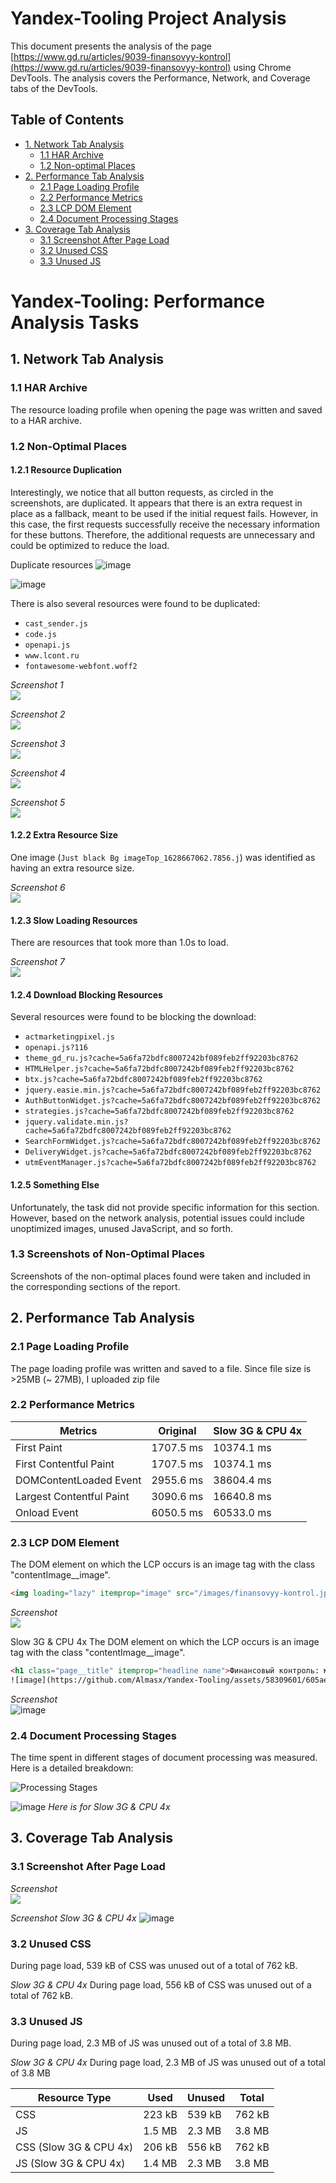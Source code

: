 # Yandex-Tooling Project Analysis

This document presents the analysis of the page [https://www.gd.ru/articles/9039-finansovyy-kontrol](https://www.gd.ru/articles/9039-finansovyy-kontrol) using Chrome DevTools. The analysis covers the Performance, Network, and Coverage tabs of the DevTools.

## Table of Contents

- [1. Network Tab Analysis](#1-network-tab-analysis)
  - [1.1 HAR Archive](#11-har-archive)
  - [1.2 Non-optimal Places](#12-non-optimal-places)
- [2. Performance Tab Analysis](#2-performance-tab-analysis)
  - [2.1 Page Loading Profile](#21-page-loading-profile)
  - [2.2 Performance Metrics](#22-performance-metrics)
  - [2.3 LCP DOM Element](#23-lcp-dom-element)
  - [2.4 Document Processing Stages](#24-document-processing-stages)
- [3. Coverage Tab Analysis](#3-coverage-tab-analysis)
  - [3.1 Screenshot After Page Load](#31-screenshot-after-page-load)
  - [3.2 Unused CSS](#32-unused-css)
  - [3.3 Unused JS](#33-unused-js)

# Yandex-Tooling: Performance Analysis Tasks

## 1. Network Tab Analysis

### 1.1 HAR Archive
The resource loading profile when opening the page was written and saved to a HAR archive.


### 1.2 Non-Optimal Places

#### 1.2.1 Resource Duplication

Interestingly, we notice that all button requests, as circled in the screenshots, are duplicated. It appears that there is an extra request in place as a fallback, meant to be used if the initial request fails. However, in this case, the first requests successfully receive the necessary information for these buttons. Therefore, the additional requests are unnecessary and could be optimized to reduce the load.

Duplicate resources
![image](https://github.com/Almasx/Yandex-Tooling/assets/58309601/d717b3c3-e461-4b7e-b0f9-e723aedd6959)

![image](https://github.com/Almasx/Yandex-Tooling/assets/58309601/e1886fe7-dc75-427d-84c9-946dffdcd632)



There is also several resources were found to be duplicated:

- `cast_sender.js`
- `code.js`
- `openapi.js`
- `www.lcont.ru`
- `fontawesome-webfont.woff2`

*Screenshot 1*  
![](https://github.com/Almasx/Yandex-Tooling/assets/58309601/6a775ea9-3966-42ae-bffe-8db825f186d1)

*Screenshot 2*  
![](https://github.com/Almasx/Yandex-Tooling/assets/58309601/3705762a-46a6-4c9c-872a-f1f712bc1a81)

*Screenshot 3*  
![](https://github.com/Almasx/Yandex-Tooling/assets/58309601/9a706d3a-28ca-4b6c-81cf-e2056a7bb990)

*Screenshot 4*  
![](https://github.com/Almasx/Yandex-Tooling/assets/58309601/546973e9-f2b4-4161-b522-5013cc13219e)

*Screenshot 5*  
![](https://github.com/Almasx/Yandex-Tooling/assets/58309601/cdecd3a8-8392-453d-a7f7-82ddda2b147c)

#### 1.2.2 Extra Resource Size
One image (`Just black Bg imageTop_1628667062.7856.j`) was identified as having an extra resource size.

*Screenshot 6*  
![](https://github.com/Almasx/Yandex-Tooling/assets/58309601/cce85f53-3771-41f9-b4d4-3a65256799ea)

#### 1.2.3 Slow Loading Resources
There are resources that took more than 1.0s to load.

*Screenshot 7*  
![](https://github.com/Almasx/Yandex-Tooling/assets/58309601/7d41b6b8-f6db-46e5-a73d-80a711ce2f5f)

#### 1.2.4 Download Blocking Resources
Several resources were found to be blocking the download:

- `actmarketingpixel.js`
- `openapi.js?116`
- `theme_gd_ru.js?cache=5a6fa72bdfc8007242bf089feb2ff92203bc8762`
- `HTMLHelper.js?cache=5a6fa72bdfc8007242bf089feb2ff92203bc8762`   
- `btx.js?cache=5a6fa72bdfc8007242bf089feb2ff92203bc8762`
- `jquery.easie.min.js?cache=5a6fa72bdfc8007242bf089feb2ff92203bc8762`
- `AuthButtonWidget.js?cache=5a6fa72bdfc8007242bf089feb2ff92203bc8762`
- `strategies.js?cache=5a6fa72bdfc8007242bf089feb2ff92203bc8762`
- `jquery.validate.min.js?cache=5a6fa72bdfc8007242bf089feb2ff92203bc8762`
- `SearchFormWidget.js?cache=5a6fa72bdfc8007242bf089feb2ff92203bc8762`
- `DeliveryWidget.js?cache=5a6fa72bdfc8007242bf089feb2ff92203bc8762`
- `utmEventManager.js?cache=5a6fa72bdfc8007242bf089feb2ff92203bc8762`

#### 1.2.5 Something Else
Unfortunately, the task did not provide specific information for this section. However, based on the network analysis, potential issues could include unoptimized images, unused JavaScript, and so forth.

### 1.3 Screenshots of Non-Optimal Places
Screenshots of the non-optimal places found were taken and included in the corresponding sections of the report.

## 2. Performance Tab Analysis

### 2.1 Page Loading Profile

The page loading profile was written and saved to a file. Since file size is >25MB (~ 27MB), I uploaded zip file

### 2.2 Performance Metrics

| Metrics | Original | Slow 3G & CPU 4x |
|---------|----------|------------------|
| First Paint | 1707.5 ms | 10374.1 ms |
| First Contentful Paint | 1707.5 ms | 10374.1 ms |
| DOMContentLoaded Event | 2955.6 ms | 38604.4 ms |
| Largest Contentful Paint | 3090.6 ms | 16640.8 ms |
| Onload Event | 6050.5 ms | 60533.0 ms |


### 2.3 LCP DOM Element

The DOM element on which the LCP occurs is an image tag with the class "contentImage__image".
```html
<img loading="lazy" itemprop="image" src="/images/finansovyy-kontrol.jpg" width="600" height="408" data-url="/images/finansovyy-kontrol.jpg" alt= "" title="" class="contentImage__image">
```

*Screenshot*  
![](https://github.com/Almasx/Yandex-Tooling/assets/58309601/0104cd1c-bcdb-4889-9c74-c1277a2ccc6e)

Slow 3G & CPU 4x
The DOM element on which the LCP occurs is an image tag with the class "contentImage__image".
```html
<h1 class="page__title" itemprop="headline name">Финансовый контроль: методы анализа и оценки эффективности</h1>
![image](https://github.com/Almasx/Yandex-Tooling/assets/58309601/605aed47-17bb-48d5-92c7-5bb3c2b55b55)
```

*Screenshot*  
![image](https://github.com/Almasx/Yandex-Tooling/assets/58309601/605aed47-17bb-48d5-92c7-5bb3c2b55b55)



### 2.4 Document Processing Stages

The time spent in different stages of document processing was measured. Here is a detailed breakdown:

![Processing Stages](https://github.com/Almasx/Yandex-Tooling/assets/58309601/dc0ecee6-2ba8-4e8a-8f10-456f53edc7b7)


![image](https://github.com/Almasx/Yandex-Tooling/assets/58309601/ea7dc760-a86b-4c43-9d54-6a0391a6147d)
*Here is for Slow 3G & CPU 4x* 

## 3. Coverage Tab Analysis

### 3.1 Screenshot After Page Load

*Screenshot*  
![](https://github.com/Almasx/Yandex-Tooling/assets/58309601/4e749a03-7ac8-445f-b779-e0e9da28feaa)

*Screenshot Slow 3G & CPU 4x* 
![image](https://github.com/Almasx/Yandex-Tooling/assets/58309601/57c0c8ea-0484-4f63-8626-5d3ed19f31a6)


### 3.2 Unused CSS

During page load, 539 kB of CSS was unused out of a total of 762 kB.

*Slow 3G & CPU 4x* 
During page load, 556 kB of CSS was unused out of a total of 762 kB.

### 3.3 Unused JS

During page load, 2.3 MB of JS was unused out of a total of 3.8 MB.

*Slow 3G & CPU 4x* 
During page load, 2.3 MB of JS was unused out of a total of 3.8 MB 


| Resource Type | Used | Unused | Total |
|---------------|------|--------|-------|
| CSS           | 223 kB | 539 kB | 762 kB |
| JS            | 1.5 MB | 2.3 MB | 3.8 MB |
| CSS (Slow 3G & CPU 4x)           | 206 kB | 556 kB | 762 kB |
| JS  (Slow 3G & CPU 4x)          | 1.4 MB | 2.3 MB  | 3.8 MB |
